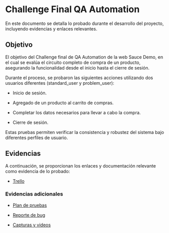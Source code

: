 
# Challenge Final QA Automation

En este documento se detalla lo probado durante el desarrollo del proyecto, incluyendo evidencias y enlaces relevantes.

## Objetivo
El objetivo del Challenge final de QA Automation de la web Sauce Demo, en el cual se evalúa el circuito completo de compra de un producto, asegurando la funcionalidad desde el inicio hasta el cierre de sesión.

Durante el proceso, se probaron las siguientes acciones utilizando dos usuarios diferentes (standard_user y problem_user):

- Inicio de sesión.

- Agregado de un producto al carrito de compras.

- Completar los datos necesarios para llevar a cabo la compra.

- Cierre de sesión.

Estas pruebas permiten verificar la consistencia y robustez del sistema bajo diferentes perfiles de usuario.

## Evidencias

A continuación, se proporcionan los enlaces y documentación relevante como evidencia de lo probado:

 - [Trello](https://trello.com/invite/b/675708e9709292fae31e6c84/ATTI1aaabf0d99ed323783bb4585c3b65ee802A76A0C/qa-automation-sauce-demo)

### Evidencias adicionales

 - [Plan de pruebas](https://docs.google.com/spreadsheets/d/1VFBj5I6HbX9rqIWRkK9a5fzmf9SjR3fJ3drab9QyaXw/edit?usp=drive_link)

 - [Reporte de bug](https://docs.google.com/document/d/18se_qFxhKkUzCb2lAdymZeobMTEeK2pk8mdXA2NMDGo/edit?usp=drive_link)

 - [Capturas y videos](https://drive.google.com/drive/folders/1PJ82XqvSwtfdTHNU6TtlzAv0YDjl3lSe?usp=drive_link)



 